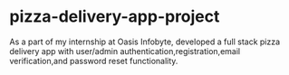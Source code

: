 # pizza-delivery-app-project
As a part of my internship at Oasis Infobyte, developed a full stack pizza delivery app with user/admin authentication,registration,email verification,and password reset functionality.
